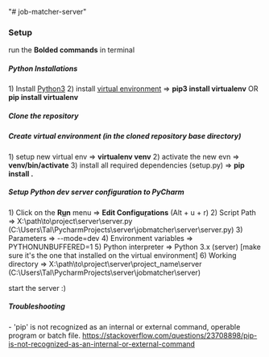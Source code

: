 "# job-matcher-server" 

<h3>Setup</h3>
run the <b>Bolded commands</b> in terminal

<h5>Python Installations</h5>
1) Install <a href="https://www.python.org/">Python3</a>
2) install <a href="https://virtualenv.pypa.io/en/stable/installation/">virtual environment</a> => <b>pip3 install virtualenv</b> OR <b>pip install virtualenv</b>

<h5>Clone the repository</h5>

<h5>Create virtual environment (in the cloned repository base directory)</h5>
1) setup new virtual env => <b>virtualenv venv</b>
2) activate the new evn => <b>venv/bin/activate</b>
3) install all required dependencies (setup.py) => <b>pip install .</b>

<h5>Setup Python dev server configuration to PyCharm</h5>
1) Click on the <b>R<u>u</u>n</b> menu => <b>Edit Configu<u>r</u>ations</b> (Alt + u + r)
2) Script Path => X:\path\to\project\server\server.py (C:\Users\Tal\PycharmProjects\server\jobmatcher\server\server.py)
3) Parameters => --mode=dev
4) Environment variables => PYTHONUNBUFFERED=1
5) Python interpreter => Python 3.x (server) [make sure it's the one that installed on the virtual environment]
6) Working directory => X:\path\to\project\server\project_name\server (C:\Users\Tal\PycharmProjects\server\jobmatcher\server)

start the server :)

<h5>Troubleshooting</h5>
- 'pip' is not recognized as an internal or external command,
operable program or batch file.
<a href="https://stackoverflow.com/questions/23708898/pip-is-not-recognized-as-an-internal-or-external-command">https://stackoverflow.com/questions/23708898/pip-is-not-recognized-as-an-internal-or-external-command</a>
